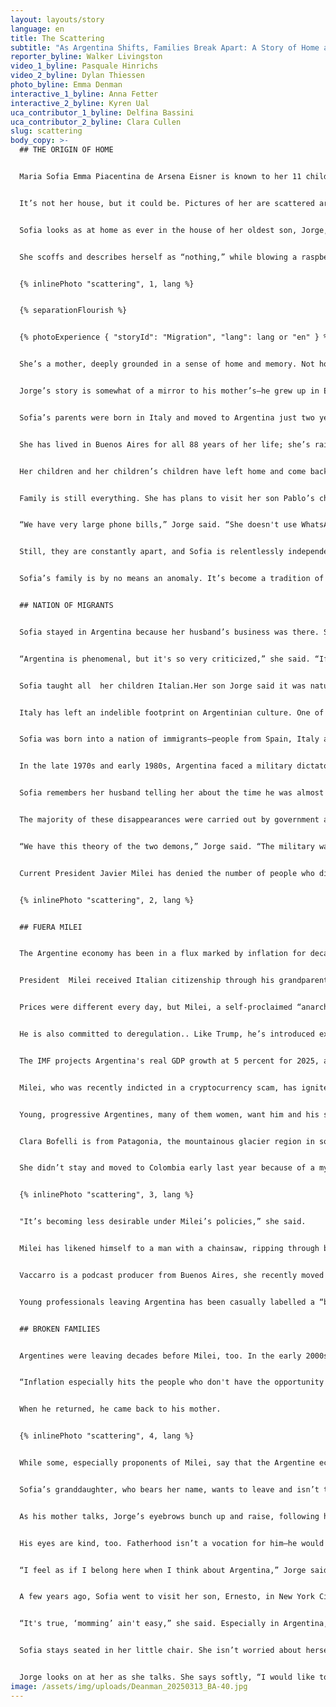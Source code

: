 ```yaml
---
layout: layouts/story
language: en
title: The Scattering
subtitle: "As Argentina Shifts, Families Break Apart: A Story of Home and Migration"
reporter_byline: Walker Livingston
video_1_byline: Pasquale Hinrichs
video_2_byline: Dylan Thiessen
photo_byline: Emma Denman
interactive_1_byline: Anna Fetter
interactive_2_byline: Kyren Ual
uca_contributor_1_byline: Delfina Bassini
uca_contributor_2_byline: Clara Cullen
slug: scattering
body_copy: >-
  ## THE ORIGIN OF HOME


  Maria Sofia Emma Piacentina de Arsena Eisner is known to her 11 children and 34 grandchildren as Sofia. She doesn’t quite reach five feet tall, she’s quietly perched in an orange chair, rounded against the curvature of her spine. 


  It’s not her house, but it could be. Pictures of her are scattered around it, some with her hair long and brown, then short, now silver and wiry framing her face. There’s one photo on a yellow-tinted wall behind her. She’s standing tall with her late husband, Peter, as he fishes with one of their sons and a few of his children, their grandchildren. It’s about a decade old by its fray and color. 


  Sofia looks as at home as ever in the house of her oldest son, Jorge, in Chaleco, just outside the city limits of Buenos Aires. It’s picturesque. As she talks, she looks at the long pool through the tall window, teeming green grass and the tiniest breeze surrounding her, drifting into the house. She remembers the birth of all 11 of her children, meeting her 34 grandchildren (split right down the middle, 17 girls and 17 boys). 


  She scoffs and describes herself as “nothing,” while blowing a raspberry and looking off into the lush bushes bordering the pool. Not Argentine, not Italian, not one, not the other —but she’s the opposite of nothing.  


  {% inlinePhoto "scattering", 1, lang %}


  {% separationFlourish %}


  {% photoExperience { "storyId": "Migration", "lang": lang or "en" } %}


  She’s a mother, deeply grounded in a sense of home and memory. Not home as a place, but the type of home you might find in others, in family. You can see it in her face, the way it softens when she mentions the name of one of her kids or grandkids. 


  Jorge’s story is somewhat of a mirror to his mother’s—he grew up in European schools and ended up pursuing a graduate degree in the United States. And Sofia’s story is a common narrative: European immigrantion to Argentina during the 20th century. 


  Sofia’s parents were born in Italy and moved to Argentina just two years before she was born. She speaks Italian, but also Spanish. She switches between Italian, French, Spanish and English and asks her son to explain little words and turns of phrase for her.  


  She has lived in Buenos Aires for all 88 years of her life; she’s raised her children here, sent them to schools and watched them move to other countries. Her family has splintered.  


  Her children and her children’s children have left home and come back.But when they do return, another leaves. The grass is overgrown in her lofty home that once housed all of her children, sometimes four to a room.  


  Family is still everything. She has plans to visit her son Pablo’s children in Texas soon and attend a bar mitzvah. Sitting in her chair, she declined calls, hushing her children and grandchildren away, shaking her hands at her phone, like she was in the same room as them.  


  “We have very large phone bills,” Jorge said. “She doesn't use WhatsApp, she doesn't use the new technology. She talks with everybody lots of times, if they cannot come here. Some come here more than others.” 


  Still, they are constantly apart, and Sofia is relentlessly independent. The big, Italian families that she remembers from her adolescence in Buenos Aires are splintering—because of distrust in the economy, because of growing opportunity overseas, and because of simple wanderlust. Her children are doctors, geologists, engineers and more.   


  Sofia’s family is by no means an anomaly. It’s become a tradition of sorts for Argentines, especially those with European ancestry, to become displaced and scattered throughout the world in search of opportunity outside of their home country’s economic instability and high inflation rates. Even with a new government and some cuts to spending and privatization of national resources, Argentines are beginning to hope for better days while simultaneously holding their breath that stability may not come permanently, as crises of economy have repeated themselves time and time again. Families torn by economic instability may never come back together again. 


  ## NATION OF MIGRANTS


  Sofia stayed in Argentina because her husband’s business was there. She lived through La Guerra Sucia, “The Dirty War,” and the presidencies of Perón, Macri, and now Milei. None of it fazes her anymore.  


  “Argentina is phenomenal, but it's so very criticized,” she said. “If we have Milei, bye Milei, if we have Perón, well, of course, Perón was horrible.” 


  Sofia taught all  her children Italian.Her son Jorge said it was natural that the language was passed through his mother. When Sofia married her late husband, he had to learn it too. . 


  Italy has left an indelible footprint on Argentinian culture. One of the country’s most notable figures, former president and dictator Juan Perón, was of Italian ancestry. Argentina has been labeled a “crisol de razas,” or “crucible of races,” due to the  diverse ethnic makeup , including Europeans, Indigenous communitiesand immigrants from neighboring Latin American countries. But Argentina remains overwhelmingly European.  


  Sofia was born into a nation of immigrants—people from Spain, Italy and other western European countries came to Argentina after the First and Second World Wars. According to the 1914 census, 30 percent of the population was foreign-born, a number that continues to rise. . Between the 1850s and 1950s, 3.5 million Italians immigrated to Argentina. Today, 62 percent of Argentina’s population is of  Italian ancestry. Italian is the second most spoken language in the country after Spanish.  


  In the late 1970s and early 1980s, Argentina faced a military dictatorship known as the Dirty War. During this time, millions were kidnapped, murdered or forcibly disappeared by the government. Militia groups would often impersonate military officers to stop, detain, and kidnap Argentines on the street. According to the Archives of Terror, a collection of materials piecing together the narratives of the era’s abuse, 30,000 individuals disappeared, while thousands more murdered or imprisoned. 


  Sofia remembers her husband telling her about the time he was almost kidnapped by men dressed as military officers. And once, Jorge left rugby practice at his school one day and was stopped by military officers asking for his documents. He didn’t have any and explained that he had been on a long run that day and was let go. Still, he wonders what would have happened if they hadn’t let him go, if they were military officers, if he could have become one of the disappeared.  


  The majority of these disappearances were carried out by government actors, such as the Secretaría de Inteligencia del Estado (SIDE), but some were disappeared by guerrilla groups, such as the Argentine Anticommunist Alliance, known casually as the Triple A. 


  “We have this theory of the two demons,” Jorge said. “The military was one of the demons, but the terrorists were the other demons.” 


  Current President Javier Milei has denied the number of people who disappeared during the junta dictatorship, placing blame on leftist or Perónistmilitary groups instead. In his election victory speech in 2023, he said, “There were no 30,000.” Many proponents of denialism in Argentina claim that leftist terrorists and guerrilla groups caused a higher number of these disappearances. 


  {% inlinePhoto "scattering", 2, lang %}


  ## FUERA MILEI


  The Argentine economy has been in a flux marked by inflation for decades. The IMF and Forbes Magazine have declared Argentina as the country with the most inflation in the world—especially after the country’s 2001 financial crisis. This cyclical pattern has led many Argentines towards fleeing the country — either on foot or with their passports, as they seek citizenship elsewhere through work, 


  President  Milei received Italian citizenship through his grandparents’ heritage this year. Many others have preceded and succeeded him in doing the same. Argentinians are seeking dual citizenship in high numbers, because of a decades-long distrust in the country’s economy and its inflation crisis. Even Milei sought Italian citizenship through his grandparents’ ancestry last year.


  Prices were different every day, but Milei, a self-proclaimed “anarcho-capitalist,” claims to have calmed the market, with inflation hitting a five-year low. This February, the inflation rate was 2.4 percent. His policies are perplexing, some in line with the populist right leaders of Hungary and Turkey in Central Europe and President Donald Trump in the U.S.  


  He is also committed to deregulation.. Like Trump, he’s introduced executive policies that weaken the government’s reach. He wants to take a “chainsaw” to bureaucracy, and has built up relationships with nationalist leaders, like Trump.


  The IMF projects Argentina's real GDP growth at 5 percent for 2025, according to their website. His administration has also secured congressional approval to negotiate a new loan with the IMF, aiming to strengthen the country's financial reserves and address currency challenges.  


  Milei, who was recently indicted in a cryptocurrency scam, has ignited large-scale pushback from Argentinians about his social policies and rollbacks of social security programs. Streets in Buenos Aires’ Congreso neighborhood, the governmental center of the city, are often laden with the words “Fuera Milei” or “Out Milei”. 


  Young, progressive Argentines, many of them women, want him and his social policies gone. Some of them have left because of it. 


  Clara Bofelli is from Patagonia, the mountainous glacier region in southern Argentina. She moved to Buenos Aires in her early 20s, living somewhat of a Bohemian lifestyle, working at a migration organization that helped migrants from Venezuela. 


  She didn’t stay and moved to Colombia early last year because of a myriad of reasons—but primarily because of her frustration with the new Argentina government.


  {% inlinePhoto "scattering", 3, lang %} 


  "It’s becoming less desirable under Milei’s policies,” she said.  


  Milei has likened himself to a man with a chainsaw, ripping through bureaucratic systems that have cost the national economy. He even gave a chainsaw to Elon Musk at the conservative CPAC convention in the U.S. where Musk brandished the saw. Still, young Argentines like Mariana Vaccarro are leaving en masse, in search of professional opportunities with higher earning potential, or out of frustration with Milei’s governing practices. 


  Vaccarro is a podcast producer from Buenos Aires, she recently moved to Madrid because she wasn’t getting paid enough, especially in comparison to her coworkers in Spain and the U.S. She wants to return home, but she said she wants to make more money before she does. 


  Young professionals leaving Argentina has been casually labelled a “brain drain.” The American Association for the Advancement of Science reports that since Milei has taken office, Argentina’s main scientific agency lost nine percent of its employees. Vaccarro and Boffelli echo that this is true for other industries too. 


  ## BROKEN FAMILIES


  Argentines were leaving decades before Milei, too. In the early 2000s, when Argentina was experiencing an economic crisis, Sofia’s son, Jorge, left Buenos Aires to pursue a Master of Business Administration in the United States at Purdue University. He  returned to Argentina a few years later and began working at Shell Inc., where he ended up introducing the concept of convenience stores to the country. His children were born and raised here. But he remembers Perón’s1990s and coming back to inflation that was worse than ever.  


  “Inflation especially hits the people who don't have the opportunity to save or to transform what they get into dollars,” he said.  


  When he returned, he came back to his mother.  


  {% inlinePhoto "scattering", 4, lang %}


  While some, especially proponents of Milei, say that the Argentine economy is better than ever before, it’s still unlikely  for those who have moved away to return. The country experienced three hyperinflations during the 20th century and had the highest inflation rate in the world in 2023. This crisis is by no means finite.


  Sofia’s granddaughter, who bears her name, wants to leave and isn’t thinking twice about it. She’s planning to moveto Spain and says it won’t splinter any of her familial bonds because of the number of family members who have chosen to leave before her. 


  As his mother talks, Jorge’s eyebrows bunch up and raise, following his mother’s utterance of every word. He follows her, but she only follows herself—a matriarch to her core. Jorge visits with his mother and drives her around, her sitting in the back of his tiny black car. 


  His eyes are kind, too. Fatherhood isn’t a vocation for him—he would be with his children, who are spread out across continents, every waking moment if he could. Like mother, like son. He said he tries to push his sons to leave, to open their minds, to have international experiences. 


  “I feel as if I belong here when I think about Argentina,” Jorge said. But he wants his children to be able to leave, and he’s happy to see them grow. Perhaps he learned it from his mother. 


  A few years ago, Sofia went to visit her son, Ernesto, in New York City. They gave her a pink mug, laden with the phrase, *Mom-ming ain’t easy.* 


  “It's true, ‘momming’ ain't easy,” she said. Especially in Argentina, especially for her.


  Sofia stays seated in her little chair. She isn’t worried about herself, but about “that one,” she says, pointing at Jorge. Most days, she reads and keeps her house in shape. She doesn’t tend to her garden anymore, though she used to.  


  Jorge looks on at her as she talks. She says softly, “I would like to die in peace, I would like to die in a very normal way.”
image: /assets/img/uploads/Deanman_20250313_BA-40.jpg
---
```

